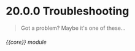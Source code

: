 # 20.0.0    Troubleshooting

> Got a problem? Maybe it's one of these... 

 

###### {{core}} module

